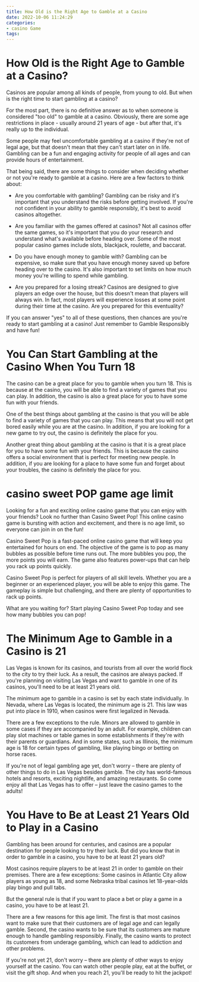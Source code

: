 ```yaml
---
title: How Old is the Right Age to Gamble at a Casino
date: 2022-10-06 11:24:29
categories:
- casino Game
tags:
---
```



#  How Old is the Right Age to Gamble at a Casino?

Casinos are popular among all kinds of people, from young to old. But when is the right time to start gambling at a casino?

For the most part, there is no definitive answer as to when someone is considered "too old" to gamble at a casino. Obviously, there are some age restrictions in place - usually around 21 years of age - but after that, it's really up to the individual.

Some people may feel uncomfortable gambling at a casino if they're not of legal age, but that doesn't mean that they can't start later on in life. Gambling can be a fun and engaging activity for people of all ages and can provide hours of entertainment.

That being said, there are some things to consider when deciding whether or not you're ready to gamble at a casino. Here are a few factors to think about:

- Are you comfortable with gambling? Gambling can be risky and it's important that you understand the risks before getting involved. If you're not confident in your ability to gamble responsibly, it's best to avoid casinos altogether.

- Are you familiar with the games offered at casinos? Not all casinos offer the same games, so it's important that you do your research and understand what's available before heading over. Some of the most popular casino games include slots, blackjack, roulette, and baccarat.

- Do you have enough money to gamble with? Gambling can be expensive, so make sure that you have enough money saved up before heading over to the casino. It's also important to set limits on how much money you're willing to spend while gambling.

- Are you prepared for a losing streak? Casinos are designed to give players an edge over the house, but this doesn't mean that players will always win. In fact, most players will experience losses at some point during their time at the casino. Are you prepared for this eventuality?

If you can answer "yes" to all of these questions, then chances are you're ready to start gambling at a casino! Just remember to Gamble Responsibly and have fun!

#  You Can Start Gambling at the Casino When You Turn 18

The casino can be a great place for you to gamble when you turn 18. This is because at the casino, you will be able to find a variety of games that you can play. In addition, the casino is also a great place for you to have some fun with your friends.

One of the best things about gambling at the casino is that you will be able to find a variety of games that you can play. This means that you will not get bored easily while you are at the casino. In addition, if you are looking for a new game to try out, the casino is definitely the place for you.

Another great thing about gambling at the casino is that it is a great place for you to have some fun with your friends. This is because the casino offers a social environment that is perfect for meeting new people. In addition, if you are looking for a place to have some fun and forget about your troubles, the casino is definitely the place for you.

#  casino sweet POP game age limit

Looking for a fun and exciting online casino game that you can enjoy with your friends? Look no further than Casino Sweet Pop! This online casino game is bursting with action and excitement, and there is no age limit, so everyone can join in on the fun!

Casino Sweet Pop is a fast-paced online casino game that will keep you entertained for hours on end. The objective of the game is to pop as many bubbles as possible before time runs out. The more bubbles you pop, the more points you will earn. The game also features power-ups that can help you rack up points quickly.

Casino Sweet Pop is perfect for players of all skill levels. Whether you are a beginner or an experienced player, you will be able to enjoy this game. The gameplay is simple but challenging, and there are plenty of opportunities to rack up points.

What are you waiting for? Start playing Casino Sweet Pop today and see how many bubbles you can pop!

#  The Minimum Age to Gamble in a Casino is 21

Las Vegas is known for its casinos, and tourists from all over the world flock to the city to try their luck. As a result, the casinos are always packed. If you're planning on visiting Las Vegas and want to gamble in one of its casinos, you'll need to be at least 21 years old.

The minimum age to gamble in a casino is set by each state individually. In Nevada, where Las Vegas is located, the minimum age is 21. This law was put into place in 1910, when casinos were first legalized in Nevada.

There are a few exceptions to the rule. Minors are allowed to gamble in some cases if they are accompanied by an adult. For example, children can play slot machines or table games in some establishments if they're with their parents or guardians. And in some states, such as Illinois, the minimum age is 18 for certain types of gambling, like playing bingo or betting on horse races.

If you're not of legal gambling age yet, don't worry – there are plenty of other things to do in Las Vegas besides gamble. The city has world-famous hotels and resorts, exciting nightlife, and amazing restaurants. So come enjoy all that Las Vegas has to offer – just leave the casino games to the adults!

#  You Have to Be at Least 21 Years Old to Play in a Casino

Gambling has been around for centuries, and casinos are a popular destination for people looking to try their luck. But did you know that in order to gamble in a casino, you have to be at least 21 years old?

Most casinos require players to be at least 21 in order to gamble on their premises. There are a few exceptions: Some casinos in Atlantic City allow players as young as 18, and some Nebraska tribal casinos let 18-year-olds play bingo and pull tabs.

But the general rule is that if you want to place a bet or play a game in a casino, you have to be at least 21.

There are a few reasons for this age limit. The first is that most casinos want to make sure that their customers are of legal age and can legally gamble. Second, the casino wants to be sure that its customers are mature enough to handle gambling responsibly. Finally, the casino wants to protect its customers from underage gambling, which can lead to addiction and other problems.

If you're not yet 21, don't worry – there are plenty of other ways to enjoy yourself at the casino. You can watch other people play, eat at the buffet, or visit the gift shop. And when you reach 21, you'll be ready to hit the jackpot!